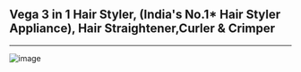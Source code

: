   ## Vega 3 in 1 Hair Styler, (India's No.1* Hair Styler Appliance), Hair Straightener,Curler & Crimper
  ____________________________________________________________________________________________________________
  
![image](https://github.com/HARSHITA1597/USER-MANUAL/assets/133485355/a76b61f9-1642-4361-89ae-23699015a06e)

